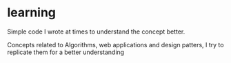 # learning
Simple code I wrote at times to understand the concept better. 

Concepts related to Algorithms, web applications and design patters, I try to replicate them for a better understanding

